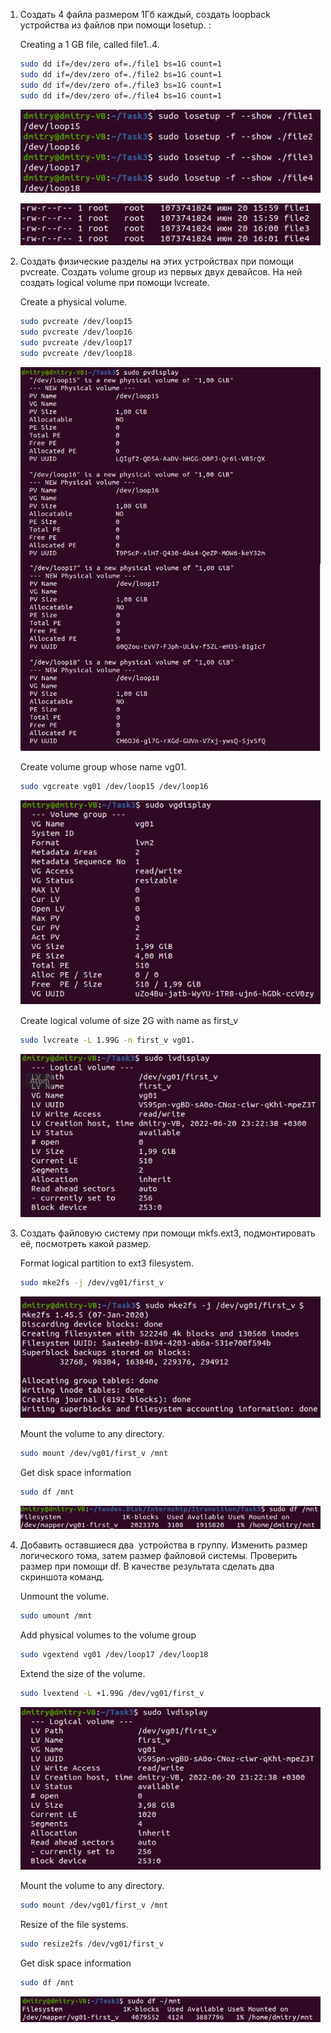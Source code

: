 1. Создать 4 файла размером 1Гб каждый, создать loopback устройства из файлов при помощи losetup. :
    
    Creating a 1 GB file, called file1..4.
    
    ```sh
    sudo dd if=/dev/zero of=./file1 bs=1G count=1
    sudo dd if=/dev/zero of=./file2 bs=1G count=1
    sudo dd if=/dev/zero of=./file3 bs=1G count=1
    sudo dd if=/dev/zero of=./file4 bs=1G count=1
    ```
    <p align="left">
    <a href="https://github.com/dbandarovich/LVM/blob/main/images/losetup.png">
      <img src="images/losetup.png">
    </a>
    <p align="left">
    
    <p align="left">
    <a href="https://github.com/dbandarovich/LVM/blob/main/images/files.PNG">
      <img src="images/files.PNG">
    </a>
    <p align="left">
  
        
2. Создать физические разделы на этих устройствах при помощи pvcreate. Создать volume group из первых двух девайсов. На ней создать logical volume при помощи lvcreate. 
    
    Create a physical volume.    
        
    ```sh
    sudo pvcreate /dev/loop15
    sudo pvcreate /dev/loop16
    sudo pvcreate /dev/loop17
    sudo pvcreate /dev/loop18
    ```
    <p align="left">
    <a href="https://github.com/dbandarovich/LVM/blob/main/images/new_volumes.png">
      <img src="images/new_volumes.png">
    </a>
    <p align="left">   
      
    Create volume group whose name vg01.
        
    ```sh
    sudo vgcreate vg01 /dev/loop15 /dev/loop16 
    ```
        
    <p align="left">
    <a href="https://github.com/dbandarovich/LVM/blob/main/images/group01.png">
      <img src="images/group01.png">
    </a>
    <p align="left"> 
          
    Create logical volume of size 2G with name as first_v
        
    ```sh
    sudo lvcreate -L 1.99G -n first_v vg01. 
    ```

    <p align="left">
    <a href="https://github.com/dbandarovich/LVM/blob/main/images/lvdisplay.png">
      <img src="images/lvdisplay.png">
    </a>
    <p align="left">         
      
3. Создать файловую систему при помощи mkfs.ext3, подмонтировать её, посмотреть какой размер. 
        
    Format logical partition to ext3 filesystem.
        
    ```sh
    sudo mke2fs -j /dev/vg01/first_v 
    ```    
    <p align="left">
    <a href="https://github.com/dbandarovich/LVM/blob/main/images/mke2fs.png">
      <img src="images/mke2fs.png">
    </a>
    <p align="left">       
        
    Mount the volume to any directory.
        
    ```sh
    sudo mount /dev/vg01/first_v /mnt
    ```    

    Get disk space information    
        
    ```sh
    sudo df /mnt
    ```          
        
    <p align="left">
    <a href="https://github.com/dbandarovich/LVM/blob/main/images/lvscan.png">
      <img src="images/lvscan.png">
    </a>
    <p align="left">        
        
4. Добавить оставшиеся два  устройства в группу. Изменить размер логического тома, затем размер файловой системы. Проверить размер при помощи df. В качестве результата сделать два скриншота команд.
    
    Unmount the volume.   
        
    ```sh
    sudo umount /mnt
    ```         
    
    Add physical volumes to the volume group
    
    ```sh
    sudo vgextend vg01 /dev/loop17 /dev/loop18
    ```

    Extend the size of the volume.
        
    ```sh
    sudo lvextend -L +1.99G /dev/vg01/first_v
    ```        
    <p align="left">
    <a href="https://github.com/dbandarovich/LVM/blob/main/images/lvdisplay2.png">
      <img src="images/lvdisplay2.png">
    </a>
    <p align="left"> 
        
    Mount the volume to any directory.
        
    ```sh
    sudo mount /dev/vg01/first_v /mnt
    ```    
        
    Resize of the file systems.
        
    ```sh
    sudo resize2fs /dev/vg01/first_v
    ```      
        
    Get disk space information    
        
    ```sh
    sudo df /mnt
    ```          
    <p align="left">
    <a href="https://github.com/dbandarovich/LVM/blob/main/images/df2.png">
      <img src="images/df2.png">
    </a>
    <p align="left">         
